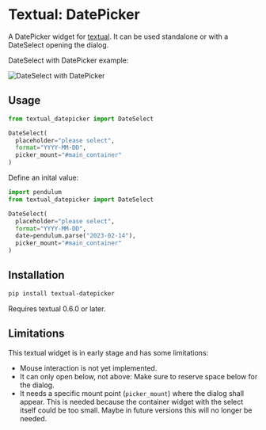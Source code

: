 # Textual: DatePicker

A DatePicker widget for [textual](https://github.com/Textualize/textual). It can be used standalone or with a DateSelect opening the dialog.

DateSelect with DatePicker example:

![DateSelect with DatePicker](https://user-images.githubusercontent.com/922559/209947716-3ee53f74-4d98-4d9c-a261-afb84955d519.png)


## Usage

```python
from textual_datepicker import DateSelect

DateSelect(
  placeholder="please select",
  format="YYYY-MM-DD",
  picker_mount="#main_container"
)
```

Define an inital value:

```python
import pendulum
from textual_datepicker import DateSelect

DateSelect(
  placeholder="please select",
  format="YYYY-MM-DD",
  date=pendulum.parse("2023-02-14"),
  picker_mount="#main_container"
)
```

## Installation

```bash
pip install textual-datepicker
```

Requires textual 0.6.0 or later.

## Limitations

This textual widget is in early stage and has some limitations:

* Mouse interaction is not yet implemented.
* It can only open below, not above: Make sure to reserve space below for the dialog.
* It needs a specific mount point (`picker_mount`) where the dialog
  shall appear. This is needed because the container widget with the select
  itself could be too small. Maybe in future versions this will no longer be
  needed.
